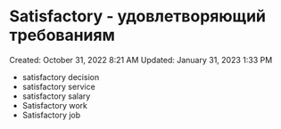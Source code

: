 # Satisfactory - удовлетворяющий требованиям

Created: October 31, 2022 8:21 AM
Updated: January 31, 2023 1:33 PM

- satisfactory decision
- satisfactory service
- satisfactory salary
- Satisfactory work
- Satisfactory job